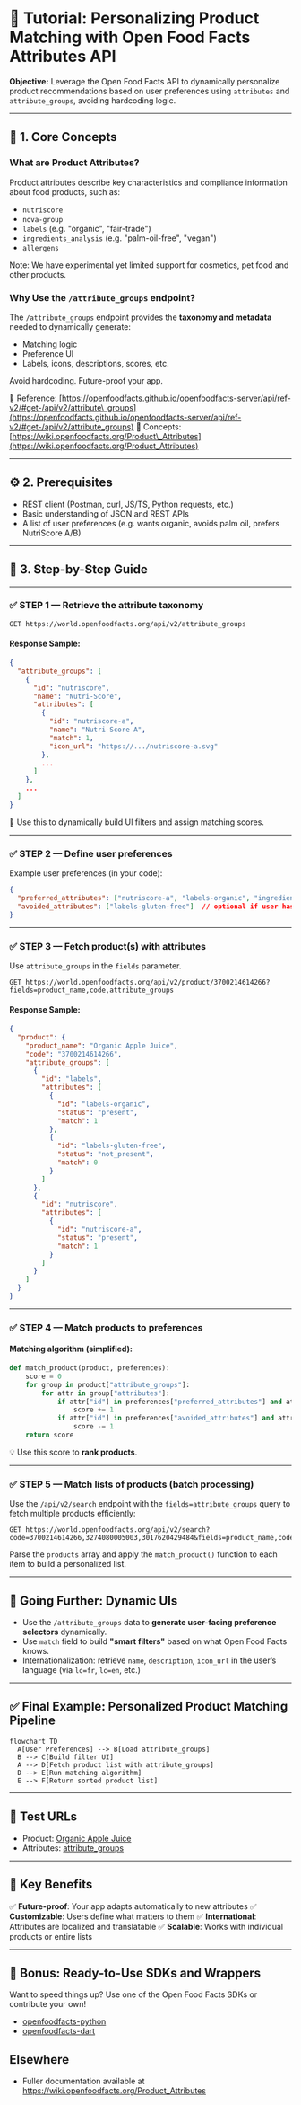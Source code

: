 

# 🎯 Tutorial: Personalizing Product Matching with Open Food Facts Attributes API

**Objective:**
Leverage the Open Food Facts API to dynamically personalize product recommendations based on user preferences using `attributes` and `attribute_groups`, avoiding hardcoding logic.

---

## 🧠 1. Core Concepts

### What are Product Attributes?

Product attributes describe key characteristics and compliance information about food products, such as:

* `nutriscore`
* `nova-group`
* `labels` (e.g. "organic", "fair-trade")
* `ingredients_analysis` (e.g. "palm-oil-free", "vegan")
* `allergens`

Note: We have experimental yet limited support for cosmetics, pet food and other products.

### Why Use the `/attribute_groups` endpoint?

The `/attribute_groups` endpoint provides the **taxonomy and metadata** needed to dynamically generate:

* Matching logic
* Preference UI
* Labels, icons, descriptions, scores, etc.

Avoid hardcoding. Future-proof your app.

📘 Reference: [https://openfoodfacts.github.io/openfoodfacts-server/api/ref-v2/#get-/api/v2/attribute\_groups](https://openfoodfacts.github.io/openfoodfacts-server/api/ref-v2/#get-/api/v2/attribute_groups)
📘 Concepts: [https://wiki.openfoodfacts.org/Product\_Attributes](https://wiki.openfoodfacts.org/Product_Attributes)

---

## ⚙️ 2. Prerequisites

* REST client (Postman, curl, JS/TS, Python requests, etc.)
* Basic understanding of JSON and REST APIs
* A list of user preferences (e.g. wants organic, avoids palm oil, prefers NutriScore A/B)

---

## 🚀 3. Step-by-Step Guide

---

### ✅ STEP 1 — Retrieve the attribute taxonomy

```http
GET https://world.openfoodfacts.org/api/v2/attribute_groups
```

#### Response Sample:

```json
{
  "attribute_groups": [
    {
      "id": "nutriscore",
      "name": "Nutri-Score",
      "attributes": [
        {
          "id": "nutriscore-a",
          "name": "Nutri-Score A",
          "match": 1,
          "icon_url": "https://.../nutriscore-a.svg"
        },
        ...
      ]
    },
    ...
  ]
}
```

🧩 Use this to dynamically build UI filters and assign matching scores.

---

### ✅ STEP 2 — Define user preferences

Example user preferences (in your code):

```json
{
  "preferred_attributes": ["nutriscore-a", "labels-organic", "ingredients-analysis-palm-oil-free"],
  "avoided_attributes": ["labels-gluten-free"]  // optional if user has no dietary constraint
}
```

---

### ✅ STEP 3 — Fetch product(s) with attributes

Use `attribute_groups` in the `fields` parameter.

```http
GET https://world.openfoodfacts.org/api/v2/product/3700214614266?fields=product_name,code,attribute_groups
```

#### Response Sample:

```json
{
  "product": {
    "product_name": "Organic Apple Juice",
    "code": "3700214614266",
    "attribute_groups": [
      {
        "id": "labels",
        "attributes": [
          {
            "id": "labels-organic",
            "status": "present",
            "match": 1
          },
          {
            "id": "labels-gluten-free",
            "status": "not_present",
            "match": 0
          }
        ]
      },
      {
        "id": "nutriscore",
        "attributes": [
          {
            "id": "nutriscore-a",
            "status": "present",
            "match": 1
          }
        ]
      }
    ]
  }
}
```

---

### ✅ STEP 4 — Match products to preferences

#### Matching algorithm (simplified):

```python
def match_product(product, preferences):
    score = 0
    for group in product["attribute_groups"]:
        for attr in group["attributes"]:
            if attr["id"] in preferences["preferred_attributes"] and attr["match"] == 1:
                score += 1
            if attr["id"] in preferences["avoided_attributes"] and attr["match"] == 1:
                score -= 1
    return score
```

💡 Use this score to **rank products**.

---

### ✅ STEP 5 — Match lists of products (batch processing)

Use the `/api/v2/search` endpoint with the `fields=attribute_groups` query to fetch multiple products efficiently:

```http
GET https://world.openfoodfacts.org/api/v2/search?code=3700214614266,3274080005003,3017620429484&fields=product_name,code,attribute_groups
```

Parse the `products` array and apply the `match_product()` function to each item to build a personalized list.

---

## 🔄 Going Further: Dynamic UIs

* Use the `/attribute_groups` data to **generate user-facing preference selectors** dynamically.
* Use `match` field to build **"smart filters"** based on what Open Food Facts knows.
* Internationalization: retrieve `name`, `description`, `icon_url` in the user’s language (via `lc=fr`, `lc=en`, etc.)

---

## ✅ Final Example: Personalized Product Matching Pipeline

```mermaid
flowchart TD
  A[User Preferences] --> B[Load attribute_groups]
  B --> C[Build filter UI]
  A --> D[Fetch product list with attribute_groups]
  D --> E[Run matching algorithm]
  E --> F[Return sorted product list]
```

---

## 🧪 Test URLs

* Product: [Organic Apple Juice](https://world.openfoodfacts.org/api/v2/product/3700214614266?fields=product_name,attribute_groups)
* Attributes: [attribute\_groups](https://world.openfoodfacts.org/api/v2/attribute_groups)

---

## 📌 Key Benefits

✅ **Future-proof**: Your app adapts automatically to new attributes
✅ **Customizable**: Users define what matters to them
✅ **International**: Attributes are localized and translatable
✅ **Scalable**: Works with individual products or entire lists

---

## 🤖 Bonus: Ready-to-Use SDKs and Wrappers

Want to speed things up? Use one of the Open Food Facts SDKs or contribute your own!

* [openfoodfacts-python](https://github.com/openfoodfacts/openfoodfacts-python)
* [openfoodfacts-dart](https://github.com/openfoodfacts/smooth-app)

## Elsewhere
* Fuller documentation available at https://wiki.openfoodfacts.org/Product_Attributes
